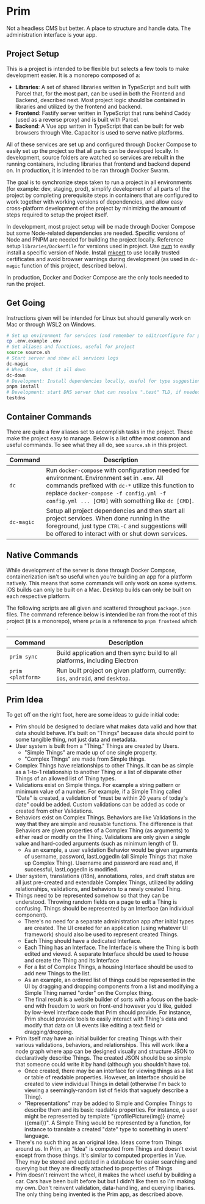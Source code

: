 # Prim

Not a headless CMS but better. A place to structure and handle data. The administration interface is your app.

## Project Setup

This is a project is intended to be flexible but selects a few tools to make development easier. It is a monorepo composed of a:

- **Libraries**: A set of shared libraries written in TypeScript and built with Parcel that, for the most part, can be used in both the Frontend and Backend, described next. Most project logic should be contained in libraries and utilized by the frontend and backend.
- **Frontend**: Fastify server written in TypeScript that runs behind Caddy (used as a reverse proxy) and is built with Parcel.
- **Backend**: A Vue app written in TypeScript that can be built for web browsers through Vite. Capacitor is used to serve native platforms.

All of these services are set up and configured through Docker Compose to easily set up the project so that all parts can be developed locally. In development, source folders are watched so services are rebuilt in the running containers, including libraries that frontend and backend depend on. In production, it is intended to be ran through Docker Swarm.

The goal is to synchronize steps taken to run a project in all environments (for example: dev, staging, prod), simplify development of all parts of the project by completing prerequisite steps in containers that are configured to work together with working versions of dependencies, and allow easy cross-platform development of the project by minimizing the amount of steps required to setup the project itself.

In development, most project setup will be made through Docker Compose but some Node-related dependencies are needed. Specific versions of Node and PNPM are needed for building the project locally. Reference setup `libraries/Dockerfile` for versions used in project. Use [nvm](https://github.com/nvm-sh/nvm) to easily install a specific version of Node. Install [mkcert](https://github.com/FiloSottile/mkcert) to use locally trusted certificates and avoid browser warnings during development (as used in `dc-magic` function of this project, described below).

In production, Docker and Docker Compose are the only tools needed to run the project.

## Get Going

Instructions given will be intended for Linux but should generally work on Mac or through WSL2 on Windows.

```bash
# Set up environment for services (and remember to edit/configure for project run)
cp .env.example .env
# Set aliases and functions, useful for project
source source.sh
# Start server and show all services logs
dc-magic
# When done, shut it all down
dc-down
# Development: Install dependencies locally, useful for type suggestions with editor
pnpm install
# Development: start DNS server that can resolve ".test" TLD, if needed
testdns
```

## Container Commands

There are quite a few aliases set to accomplish tasks in the project. These make the project easy to manage. Below is a list ofthe most common and useful commands. To see what they all do, see `source.sh` in this project.

Command | Description
--- | ---
`dc` | Run `docker-compose` with configuration needed for environment. Environment set in `.env`. All commands prefixed with `dc-*` utilize this function to replace `docker-compose -f config.yml -f config.yml ... [CMD]` with something like `dc [CMD]`.
`dc-magic` | Setup all project dependencies and then start all project services. When done running in the foreground, just type `CTRL-C` and suggestions will be offered to interact with or shut down services.

## Native Commands

While development of the server is done through Docker Compose, containerization isn't so useful when you're building an app for a platform natively. This means that some commands will only work on some systems. iOS builds can only be built on a Mac. Desktop builds can only be built on each respective platform.

The following scripts are all given and scattered throughout `package.json` files. The command reference below is intended be ran from the root of this project (it is a monorepo), where `prim` is a reference to `pnpm frontend` which .

Command | Description
--- | ---
`prim sync` | Build application and then sync build to all platforms, including Electron
`prim <platform>` | Run built project on given platform, currently: `ios`, `android`, and `desktop`.

## Prim Idea

To get off on the right foot, here are some ideas to guide initial code:

- Prim should be designed to declare what makes data valid and how that data should behave. It's built on "Things" because data should point to some tangible thing, not just data and metadata.
- User system is built from a "Thing." Things are created by Users.
  - "Simple Things" are made up of one single property.
  - "Complex Things" are made from Simple things.
- Complex Things have relationships to other Things. It can be as simple as a 1-to-1 relationship to another Thing or a list of disparate other Things of an allowed list of Thing types.
- Validations exist on Simple things. For example a string pattern or minimum value of a number. For example, if a Simple Thing called "Date" is created, a validation of "must be within 20 years of today's date" could be added. Custom validations can be added as code or created from other Validations.
- Behaviors exist on Complex Things. Behaviors are like Validations in the way that they are simple and reusable functions. The difference is that Behaviors are given properties of a Complex Thing (as arguments) to either read or modify on the Thing. Validations are only given a single value and hard-coded arguments (such as minimum length of 1).
  - As an example, a user validation Behavior would be given arguments of username, password, lastLoggedIn (all Simple Things that make up Complex Thing). Username and password are read and, if successful, lastLoggedIn is modified.
- User system, translations (i18n), annotations, roles, and draft status are all just pre-created and extendable Complex Things, utilized by adding relationships, validations, and behaviors to a newly created Thing.
- Things need to be represented somehow so that they can be understood. Throwing random fields on a page to edit a Thing is confusing. Things should be represented by an Interface (an individual component).
  - There's no need for a separate administration app after initial types are created. The UI created for an application (using whatever UI framework) should also be used to represent created Things.
  - Each Thing should have a dedicated Interface.
  - Each Thing has an Interface. The Interface is where the Thing is both edited and viewed. A separate Interface should be used to house and create the Thing and its Interface
  - For a list of Complex Things, a housing Interface should be used to add new Things to the list.
  - As an example, an ordered list of things could be represented in the UI by dragging and dropping components from a list and modifying a Simple Thing named "order" on the Complex thing.
  - The final result is a website builder of sorts with a focus on the back-end with freedom to work on front-end however you'd like, guided by low-level interface code that Prim should provide. For instance, Prim should provide tools to easily interact with Thing's data and modify that data on UI events like editing a text field or dragging/dropping.
- Prim itself may have an initial builder for creating Things with their various validations, behaviors, and relationships. This will work like a node graph where app can be designed visually and structure JSON to declaratively describe Things. The created JSON should be so simple that someone could write it by hand (although you shouldn't have to).
  - Once created, there may be an interface for viewing things as a list or table of readable properties. However, an Interface should be created to view individual Things in detail (otherwise I'm back to viewing a seemingly-random list of fields that vaguely describe a Thing).
  - "Representations" may be added to Simple and Complex Things to describe them and its basic readable properties. For instance, a user might be represented by template "{profilePicture(img)} {name} ({email})". A Simple Thing would be represented by a function, for instance to translate a created "date" type to something in users' language.
- There's no such thing as an original Idea. Ideas come from Things around us. In Prim, an "Idea" is computed from Things and doesn't exist except from those things. It's similar to computed properties in Vue. They may be stored and updated in a database for easier searching and querying but they are directly attached to properties of Things
- Prim doesn't reinvent the wheel, it makes the wheel useful by building a car. Cars have been built before but but I didn't like them so I'm making my own. Don't reinvent validation, data-handling, and querying libaries. The only thing being invented is the Prim app, as described above.
